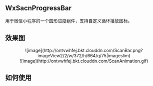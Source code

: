 ## WxSacnProgressBar
用于微信小程序的一个圆形进度组件，支持自定义循环播放图标。

## 效果图
<center>![image](http://ontvwhfej.bkt.clouddn.com/ScanBar.png?imageView2/2/w/372/h/664/q/75|imageslim)</center>  
<center>![image](http://ontvwhfej.bkt.clouddn.com/ScanAnimation.gif)</center>  
  
## 如何使用
